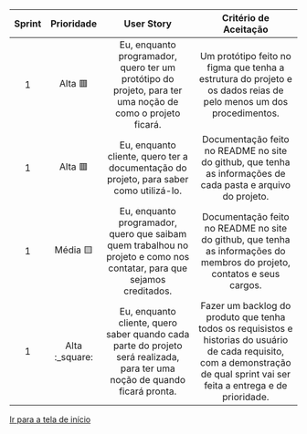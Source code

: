 | Sprint | Prioridade             |                                                         User Story                                                         |                                                                              Critério de Aceitação                                                                              |               
| :----: | :--------------------: |:-------------------------------------------------------------------------------------------------------------------------: | :-----------------------------------------------------------------------------------------------------------------------------------------------------------------------------: |
| 1      | Alta :red_square:      | Eu, enquanto programador, quero ter um protótipo do projeto, para ter uma noção de como o projeto ficará.                  | Um protótipo feito no figma que tenha a estrutura do projeto e os dados reias de pelo menos um dos procedimentos.                                                               |
| 1      | Alta :red_square:      | Eu, enquanto cliente, quero ter a documentação do projeto, para saber como utilizá-lo.                                     | Documentação feito no README no site do github, que tenha as informações de cada pasta e arquivo do projeto.                                                                    |
| 1      | Média :yellow_square:  | Eu, enquanto programador, quero que saibam quem trabalhou no projeto e como nos contatar, para que sejamos creditados.     | Documentação feito no README no site do github, que tenha as informações do membros do projeto, contatos e seus cargos.                                                         |
| 1      | Alta :_square:         | Eu, enquanto cliente, quero saber quando cada parte do projeto será realizada, para ter uma noção de quando ficará pronta. | Fazer um backlog do produto que tenha todos os requisistos e historias do usuário de cada requisito, com a demonstração de qual sprint vai ser feita a entrega e de prioridade. |

[Ir para a tela de início](./../../README.md)
